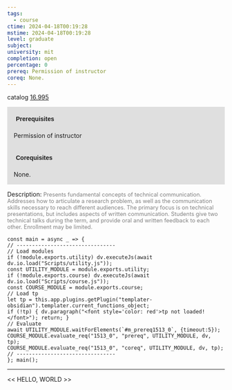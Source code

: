 ```yaml
---
tags:
  - course
ctime: 2024-04-18T00:19:28
mstime: 2024-04-18T00:19:28
level: graduate
subject: 
university: mit
completion: open
percentage: 0
prereq: Permission of instructor
coreq: None.
---
```


catalog [16.995](http://student.mit.edu/catalog/m16b.html#16.995)

<span style="display: block; padding: 15px; background-color: rgb(100, 100, 100, 0.2);"><font id="m_prereq1513_0" style="display: block; font-family: Arial, sans-serif; font-weight: bold; padding: 5px">Prerequisites</font><br><span id="prereq1513_0">Permission of instructor</span></span>
<span style="display: block; padding: 15px; background-color: rgb(100, 100, 100, 0.2);"><font id="m_coreq1513_0" style="display: block; font-family: Arial, sans-serif; font-weight: bold; padding: 5px">Corequisites</font><br><span id="coreq1513_0">None.</span></span>

<font style="">Description:</font>
<font style="color: grey; font-size: 0.8rem;">Presents fundamental concepts of technical communication. Addresses how to articulate a research problem, as well as the communication skills necessary to reach different audiences. The primary focus is on technical presentations, but includes aspects of written communication. Students give two technical talks during the term, and provide oral and written feedback to each other.  Enrollment may be limited.</font>

```dataviewjs
const main = async _ => {
// --------------------------------
// Load modules
if (!module.exports.utility) dv.executeJs(await dv.io.load("Scripts/utility.js"));
const UTILITY_MODULE = module.exports.utility;
if (!module.exports.course) dv.executeJs(await dv.io.load("Scripts/course.js"));
const COURSE_MODULE = module.exports.course;
// Load tp
let tp = this.app.plugins.getPlugin("templater-obsidian").templater.current_functions_object;
if (!tp) { dv.paragraph("<font style='color: red'>tp not loaded!</font>"); return; }
// Evaluate
await UTILITY_MODULE.waitForElements(`#m_prereq1513_0`, {timeout:5});
COURSE_MODULE.evaluate_req("1513_0", "prereq", UTILITY_MODULE, dv, tp);
COURSE_MODULE.evaluate_req("1513_0", "coreq", UTILITY_MODULE, dv, tp);
// --------------------------------
}; main();
```

---

<< HELLO, WORLD >>
